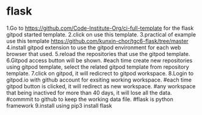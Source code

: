 # flask
1.Go to https://github.com/Code-Institute-Org/ci-full-template for the flask gitpod started template.
2.click on use this template.
3.practical of example use this template https://github.com/kunxin-chor/tgc6-flask/tree/master
4.install gitpod extension to use the gitpod environment for each web browser that used.
5.reload the repositories that use the gitpod template.
6.Gitpod access button will be shown.
#each time create new repositories using gitpod template, select the related gitpod template from repository template.
7.click on gitpod, it will redicrect to gitpod workspace.
8.Login to gitpod.io with github account for exsiting working workspace.
#each time gitpod button is clicked, it will redirect as new workspace.
#any workspace that being inactived for more than 40 days, it will lose all the data.
#commmit to github to keep the working data file.
#flask is python framework
9.install using pip3 install flask

